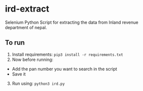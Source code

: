 # ird-extract
Selenium Python Script for extracting the data from Inland revenue department of nepal.

## To run
1. Install requirements: `pip3 install -r requirements.txt`
2. Now before running:
  - Add the pan number you want to search in the script
  - Save it
3. Run using: `python3 ird.py`
